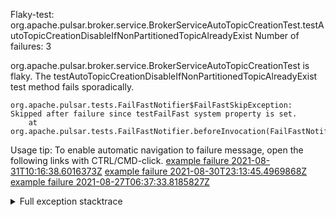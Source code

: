         
Flaky-test: org.apache.pulsar.broker.service.BrokerServiceAutoTopicCreationTest.testAutoTopicCreationDisableIfNonPartitionedTopicAlreadyExist
Number of failures: 3

org.apache.pulsar.broker.service.BrokerServiceAutoTopicCreationTest is flaky. The testAutoTopicCreationDisableIfNonPartitionedTopicAlreadyExist test method fails sporadically.

```
org.apache.pulsar.tests.FailFastNotifier$FailFastSkipException: Skipped after failure since testFailFast system property is set.
	at org.apache.pulsar.tests.FailFastNotifier.beforeInvocation(FailFastNotifier.java:88)

```

Usage tip: To enable automatic navigation to failure message, open the following links with CTRL/CMD-click.
[example failure 2021-08-31T10:16:38.6016373Z](https://github.com/apache/pulsar/runs/3471501156?check_suite_focus=true#step:10:1285)
[example failure 2021-08-30T23:13:45.4969868Z](https://github.com/apache/pulsar/runs/3467152431?check_suite_focus=true#step:9:541)
[example failure 2021-08-27T06:37:33.8185827Z](https://github.com/apache/pulsar/runs/3440411059?check_suite_focus=true#step:9:2463)


<details>
<summary>Full exception stacktrace</summary>
<code><pre>
org.apache.pulsar.tests.FailFastNotifier$FailFastSkipException: Skipped after failure since testFailFast system property is set.
	at org.apache.pulsar.tests.FailFastNotifier.beforeInvocation(FailFastNotifier.java:88)

</pre></code>
</details>

